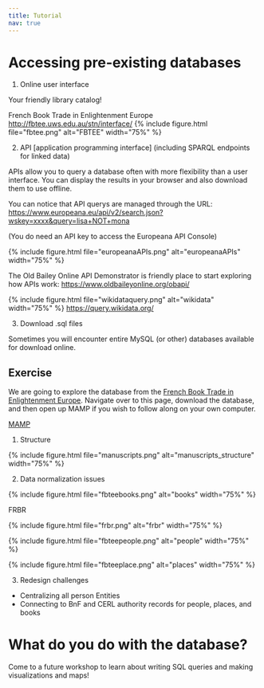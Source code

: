 ```yaml
---
title: Tutorial
nav: true
---
```


# Accessing pre-existing databases


1. Online user interface

Your friendly library catalog!

French Book Trade in Enlightenment Europe
http://fbtee.uws.edu.au/stn/interface/
{% include figure.html file="fbtee.png" alt="FBTEE" width="75%" %}



2. API [application programming interface] (including SPARQL endpoints for linked data)

APIs allow you to query a database often with more flexibility than a user interface. You can display the results in your browser and also download them to use offline.

You can notice that API querys are managed through the URL:
https://www.europeana.eu/api/v2/search.json?wskey=xxxx&query=lisa+NOT+mona

(You do need an API key to access the Europeana API Console)

{% include figure.html file="europeanaAPIs.png" alt="europeanaAPIs" width="75%" %}

The Old Bailey Online API Demonstrator is friendly place to start exploring how APIs work:
https://www.oldbaileyonline.org/obapi/

{% include figure.html file="wikidataquery.png" alt="wikidata" width="75%" %}
https://query.wikidata.org/


3. Download .sql files

Sometimes you will encounter entire MySQL (or other) databases available for download online.


## Exercise

We are going to explore the database from the [French Book Trade in Enlightenment Europe](http://fbtee.uws.edu.au/main/). Navigate over to this page, download the database, and then open up MAMP if you wish to follow along on your own computer.

[MAMP](https://www.mamp.info/en/)


1. Structure

{% include figure.html file="manuscripts.png" alt="manuscripts_structure" width="75%" %}

2. Data normalization issues

{% include figure.html file="fbteebooks.png" alt="books" width="75%" %}

FRBR

{% include figure.html file="frbr.png" alt="frbr" width="75%" %}

{% include figure.html file="fbteepeople.png" alt="people" width="75%" %}

{% include figure.html file="fbteeplace.png" alt="places" width="75%" %}

3. Redesign challenges

- Centralizing all person Entities
- Connecting to BnF and CERL authority records for people, places, and books


# What do you do with the database?

Come to a future workshop to learn about writing SQL queries and making visualizations and maps!
